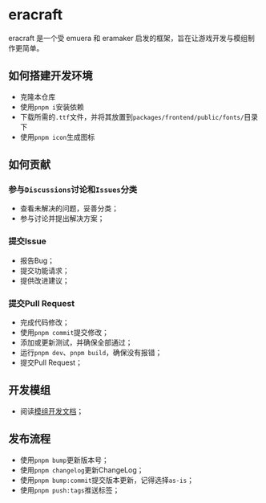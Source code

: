 # eracraft

eracraft 是一个受 emuera 和 eramaker 启发的框架，旨在让游戏开发与模组制作更简单。

## 如何搭建开发环境

- 克隆本仓库
- 使用`pnpm i`安装依赖
- 下载所需的`.ttf`文件，并将其放置到`packages/frontend/public/fonts/`目录下
- 使用`pnpm icon`生成图标

## 如何贡献

### 参与`Discussions`讨论和`Issues`分类

- 查看未解决的问题，妥善分类；
- 参与讨论并提出解决方案；

### 提交Issue

- 报告Bug；
- 提交功能请求；
- 提供改进建议；

### 提交Pull Request

- 完成代码修改；
- 使用`pnpm commit`提交修改；
- 添加或更新测试，并确保全部通过；
- 运行`pnpm dev`、`pnpm build`，确保没有报错；
- 提交Pull Request；

## 开发模组

- 阅读[模组开发文档](./docs/mods/README.md)；

## 发布流程

- 使用`pnpm bump`更新版本号；
- 使用`pnpm changelog`更新ChangeLog；
- 使用`pnpm bump:commit`提交版本更新，记得选择`as-is`；
- 使用`pnpm push:tags`推送标签；
